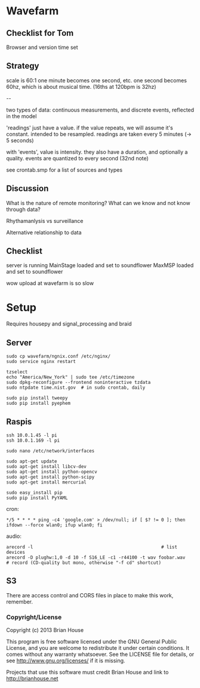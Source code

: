 Wavefarm
========

Checklist for Tom
-----------------

Browser and version
time set


Strategy
--------

scale is 60:1
one minute becomes one second, etc.
one second becomes 60hz, which is about musical time. (16ths at 120bpm is 32hz)

--

two types of data: continuous measurements, and discrete events, reflected in the model

'readings' just have a value. if the value repeats, we will assume it's constant. intended to be resampled.
readings are taken every 5 minutes (-> 5 seconds)

with 'events', value is intensity. they also have a duration, and optionally a quality.
events are quantized to every second (32nd note)

see crontab.smp for a list of sources and types


Discussion
----------

What is the nature of remote monitoring? What can we know and not know through data?

Rhythamanlysis vs surveillance

Alternative relationship to data


Checklist
---------
server is running
MainStage loaded and set to soundflower
MaxMSP loaded and set to soundflower

wow upload at wavefarm is so slow



Setup
=====

Requires housepy and signal_processing and braid

Server
------

    sudo cp wavefarm/ngnix.conf /etc/nginx/
    sudo service nginx restart

    tzselect
    echo "America/New_York" | sudo tee /etc/timezone
    sudo dpkg-reconfigure --frontend noninteractive tzdata
    sudo ntpdate time.nist.gov  # in sudo crontab, daily

    sudo pip install tweepy
    sudo pip install pyephem


Raspis
------

    ssh 10.0.1.45 -l pi
    ssh 10.0.1.169 -l pi

    sudo nano /etc/network/interfaces

    sudo apt-get update
    sudo apt-get install libcv-dev
    sudo apt-get install python-opencv
    sudo apt-get install python-scipy
    sudo apt-get install mercurial

    sudo easy_install pip
    sudo pip install PyYAML

cron:

    */5 * * * * ping -c4 'google.com' > /dev/null; if [ $? != 0 ]; then ifdown --force wlan0; ifup wlan0; fi


audio:

    arecord -l                                                # list devices
    arecord -D plughw:1,0 -d 10 -f S16_LE -c1 -r44100 -t wav foobar.wav       # record (CD-quality but mono, otherwise "-f cd" shortcut)

S3
--

There are access control and CORS files in place to make this work, remember.


### Copyright/License

Copyright (c) 2013 Brian House

This program is free software licensed under the GNU General Public License, and you are welcome to redistribute it under certain conditions. It comes without any warranty whatsoever. See the LICENSE file for details, or see <http://www.gnu.org/licenses/> if it is missing.

Projects that use this software must credit Brian House and link to http://brianhouse.net
